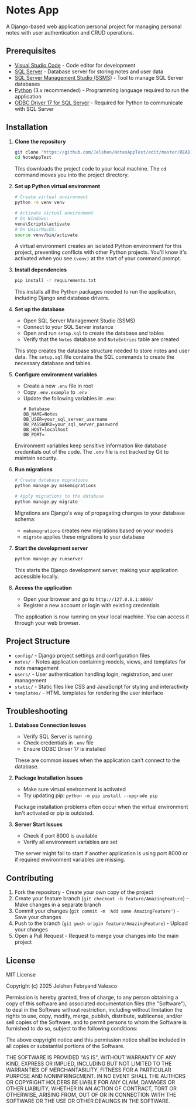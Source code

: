 # Notes App

A Django-based web application personal project for managing personal notes with user authentication and CRUD operations.

## Prerequisites

- [Visual Studio Code](https://code.visualstudio.com/) - Code editor for development
- [SQL Server](https://www.microsoft.com/en-us/sql-server/sql-server-downloads) - Database server for storing notes and user data
- [SQL Server Management Studio (SSMS)](https://learn.microsoft.com/en-us/sql/ssms/download-sql-server-management-studio-ssms) - Tool to manage SQL Server databases
- [Python](https://www.python.org/downloads/) (3.x recommended) - Programming language required to run the application
- [ODBC Driver 17 for SQL Server](https://learn.microsoft.com/en-us/sql/connect/odbc/download-odbc-driver-for-sql-server) - Required for Python to communicate with SQL Server

## Installation

1. **Clone the repository**
   ```bash
   git clone "https://github.com/Jelshen/NotesAppTest/edit/master/README.md"
   cd NoteAppTest
   ```
   This downloads the project code to your local machine. The `cd` command moves you into the project directory.

2. **Set up Python virtual environment**
   ```bash
   # Create virtual environment
   python -m venv venv

   # Activate virtual environment
   # On Windows:
   venv\Scripts\activate
   # On Unix/MacOS:
   source venv/bin/activate
   ```
   A virtual environment creates an isolated Python environment for this project, preventing conflicts with other Python projects. You'll know it's activated when you see `(venv)` at the start of your command prompt.

3. **Install dependencies**
   ```bash
   pip install -r requirements.txt
   ```
   This installs all the Python packages needed to run the application, including Django and database drivers.

4. **Set up the database**
   - Open SQL Server Management Studio (SSMS)
   - Connect to your SQL Server instance
   - Open and run `setup.sql` to create the database and tables
   - Verify that the `Notes` database and `NoteEntries` table are created
   
   This step creates the database structure needed to store notes and user data. The `setup.sql` file contains the SQL commands to create the necessary database and tables.

5. **Configure environment variables**
   - Create a new `.env` file in root
   - Copy `.env.example` to `.env`
   - Update the following variables in `.env`:
     ```
     # Database
     DB_NAME=Notes
     DB_USER=your_sql_server_username
     DB_PASSWORD=your_sql_server_password
     DB_HOST=localhost
     DB_PORT=
     ```
   Environment variables keep sensitive information like database credentials out of the code. The `.env` file is not tracked by Git to maintain security.

6. **Run migrations**
   ```bash
   # Create database migrations
   python manage.py makemigrations

   # Apply migrations to the database
   python manage.py migrate
   ```
   Migrations are Django's way of propagating changes to your database schema:
   - `makemigrations` creates new migrations based on your models
   - `migrate` applies these migrations to your database

7. **Start the development server**
   ```bash
   python manage.py runserver
   ```
   This starts the Django development server, making your application accessible locally.

8. **Access the application**
   - Open your browser and go to `http://127.0.0.1:8000/`
   - Register a new account or login with existing credentials
   
   The application is now running on your local machine. You can access it through your web browser.

## Project Structure

- `config/` - Django project settings and configuration files
- `notes/` - Notes application containing models, views, and templates for note management
- `users/` - User authentication handling login, registration, and user management
- `static/` - Static files like CSS and JavaScript for styling and interactivity
- `templates/` - HTML templates for rendering the user interface

## Troubleshooting

1. **Database Connection Issues**
   - Verify SQL Server is running
   - Check credentials in `.env` file
   - Ensure ODBC Driver 17 is installed
   
   These are common issues when the application can't connect to the database.

2. **Package Installation Issues**
   - Make sure virtual environment is activated
   - Try updating pip: `python -m pip install --upgrade pip`
   
   Package installation problems often occur when the virtual environment isn't activated or pip is outdated.

3. **Server Start Issues**
   - Check if port 8000 is available
   - Verify all environment variables are set
   
   The server might fail to start if another application is using port 8000 or if required environment variables are missing.

## Contributing

1. Fork the repository - Create your own copy of the project
2. Create your feature branch (`git checkout -b feature/AmazingFeature`) - Make changes in a separate branch
3. Commit your changes (`git commit -m 'Add some AmazingFeature'`) - Save your changes
4. Push to the branch (`git push origin feature/AmazingFeature`) - Upload your changes
5. Open a Pull Request - Request to merge your changes into the main project

## License

   MIT License

   Copyright (c) 2025 Jelshen Febryand Valesco
   
   Permission is hereby granted, free of charge, to any person obtaining a copy
   of this software and associated documentation files (the "Software"), to deal
   in the Software without restriction, including without limitation the rights
   to use, copy, modify, merge, publish, distribute, sublicense, and/or sell
   copies of the Software, and to permit persons to whom the Software is
   furnished to do so, subject to the following conditions:
   
   The above copyright notice and this permission notice shall be included in all
   copies or substantial portions of the Software.
   
   THE SOFTWARE IS PROVIDED "AS IS", WITHOUT WARRANTY OF ANY KIND, EXPRESS OR
   IMPLIED, INCLUDING BUT NOT LIMITED TO THE WARRANTIES OF MERCHANTABILITY,
   FITNESS FOR A PARTICULAR PURPOSE AND NONINFRINGEMENT. IN NO EVENT SHALL THE
   AUTHORS OR COPYRIGHT HOLDERS BE LIABLE FOR ANY CLAIM, DAMAGES OR OTHER
   LIABILITY, WHETHER IN AN ACTION OF CONTRACT, TORT OR OTHERWISE, ARISING FROM,
   OUT OF OR IN CONNECTION WITH THE SOFTWARE OR THE USE OR OTHER DEALINGS IN THE
   SOFTWARE.
